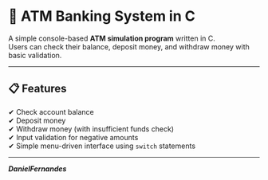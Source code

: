 # 🏦 ATM Banking System in C

A simple console-based **ATM simulation program** written in C.  
Users can check their balance, deposit money, and withdraw money with basic validation.

---

## 📋 Features

✔ Check account balance  
✔ Deposit money  
✔ Withdraw money (with insufficient funds check)  
✔ Input validation for negative amounts  
✔ Simple menu-driven interface using `switch` statements

---

***DanielFernandes***
